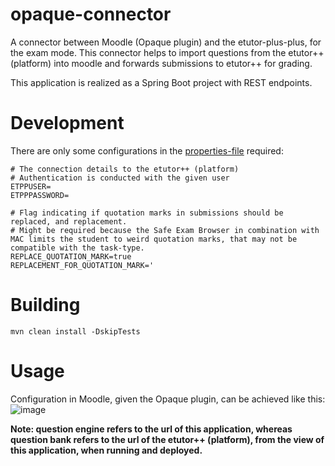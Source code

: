 # opaque-connector

A connector between Moodle (Opaque plugin) and the etutor-plus-plus, for the exam mode.
This connector helps to import questions from the etutor++ (platform) into moodle and forwards submissions to etutor++ for grading.

This application is realized as a Spring Boot project with REST endpoints.

# Development
There are only some configurations in the [properties-file](./src/main/resources/application.properties) required:


```properties
# The connection details to the etutor++ (platform)
# Authentication is conducted with the given user
ETPPUSER=
ETPPPASSWORD=

# Flag indicating if quotation marks in submissions should be replaced, and replacement.
# Might be required because the Safe Exam Browser in combination with MAC limits the student to weird quotation marks, that may not be compatible with the task-type.
REPLACE_QUOTATION_MARK=true
REPLACEMENT_FOR_QUOTATION_MARK='
```


# Building

```
mvn clean install -DskipTests
```

# Usage
Configuration in Moodle, given the Opaque plugin, can be achieved like this:
![image](https://user-images.githubusercontent.com/52571862/215507018-1abbc247-c3a2-45af-9bc1-48657e2f8587.png)

**Note: question engine refers to the url of this application, whereas question bank refers to the url of the etutor++ (platform), 
from the view of this application, when running and deployed.**




